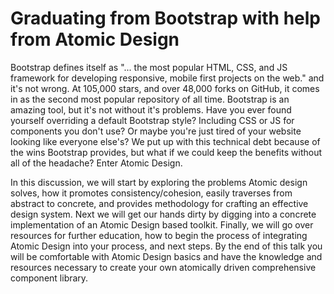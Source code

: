 # Graduating from Bootstrap with help from Atomic Design

Bootstrap defines itself as "... the most popular HTML, CSS, and JS framework for developing responsive, mobile first projects on the web." and it's not wrong. At 105,000 stars, and over 48,000 forks on GitHub, it comes in as the second most popular repository of all time. Bootstrap is an amazing tool, but it's not without it's problems. Have you ever found yourself overriding a default Bootstrap style? Including CSS or JS for components you don't use? Or maybe you're just tired of your website looking like everyone else's? We put up with this technical debt because of the wins Bootstrap provides, but what if we could keep the benefits without all of the headache? Enter Atomic Design.

In this discussion, we will start by exploring the problems Atomic design solves, how it promotes consistency/cohesion, easily traverses from abstract to concrete, and provides methodology for crafting an effective design system. Next we will get our hands dirty by digging into a concrete implementation of an Atomic Design based toolkit. Finally, we will go over resources for further education, how to begin the process of integrating Atomic Design into your process, and next steps. By the end of this talk you will be comfortable with Atomic Design basics and have the knowledge and resources necessary to create your own atomically driven comprehensive component library.